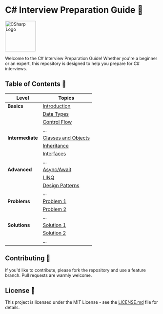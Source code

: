 # C# Interview Preparation Guide 📘

<img src="https://upload.wikimedia.org/wikipedia/commons/4/4f/Csharp_Logo.png" alt="CSharp Logo" width="100" />


Welcome to the C# Interview Preparation Guide! Whether you're a beginner or an expert, this repository is designed to help you prepare for C# interviews. 

## Table of Contents 📑

| **Level**  | **Topics**                                    |
|------------|-----------------------------------------------|
| **Basics** | [Introduction](Basics/Introduction.md)         |
|            | [Data Types](Basics/DataTypes.md)              |
|            | [Control Flow](Basics/ControlFlow.md)          |
|            | ...                                           |
| **Intermediate** | [Classes and Objects](Intermediate/ClassesAndObjects.md) |
|                  | [Inheritance](Intermediate/Inheritance.md) |
|                  | [Interfaces](Intermediate/Interfaces.md)  |
|                  | ...                                       |
| **Advanced** | [Async/Await](Advanced/AsyncAwait.md)         |
|              | [LINQ](Advanced/LINQ.md)                     |
|              | [Design Patterns](Advanced/DesignPatterns.md) |
|              | ...                                           |
| **Problems** | [Problem 1](Problems/Problem1.md)            |
|              | [Problem 2](Problems/Problem2.md)            |
|              | ...                                           |
| **Solutions** | [Solution 1](Solutions/Solution1.md)        |
|               | [Solution 2](Solutions/Solution2.md)        |
|               | ...                                         |

## Contributing 🤝

If you'd like to contribute, please fork the repository and use a feature branch. Pull requests are warmly welcome.

## License 📝

This project is licensed under the MIT License - see the [LICENSE.md](LICENSE.md) file for details.
